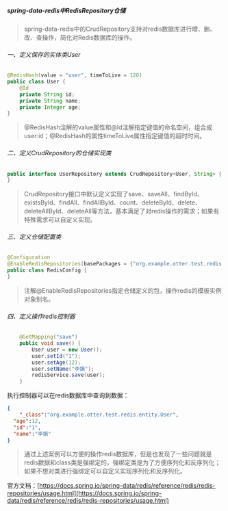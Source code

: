##### spring-data-redis中RedisRepository仓储

> spring-data-redis中的CrudRepository支持对redis数据库进行增、删、改、查操作，简化对Redis数据库的操作。

###### 一、定义保存的实体类User

```java
@RedisHash(value = "user", timeToLive = 120)
public class User {
    @Id
    private String id;
    private String name;
    private Integer age;
}
```

> @RedisHash注解的value属性和@Id注解指定键值的命名空间，组合成user:id；@RedisHash的属性timeToLive属性指定键值的超时时间。

###### 二、定义CrudRepository的仓储实现类

```java
public interface UserRepository extends CrudRepository<User, String> {
}
```

> CrudRepository接口中默认定义实现了save、saveAll、findById、existsById、findAll、findAllById、count、deleteById、delete、deleteAllById、deleteAll等方法，基本满足了对redis操作的需求；如果有特殊需求可以自定义实现。

###### 三、定义仓储配置类

```java
@Configuration
@EnableRedisRepositories(basePackages = {"org.example.otter.test.redis.repository"}, redisTemplateRef = "redisTemplate")
public class RedisConfig {
}
```

> 注解@EnableRedisRepositories指定仓储定义的包，操作redis的模板实例对象别名。

###### 四、定义操作redis控制器

```java
    @GetMapping("save")
    public void save() {
        User user = new User();
        user.setId("1");
        user.setAge(12);
        user.setName("李娟");
        redisService.save(user);
    }
```

执行控制器可以在redis数据库中查询到数据：

```json
{
	"_class":"org.example.otter.test.redis.entity.User",
  "age":12,
  "id":"1",
  "name":"李娟"
}
```

> 通过上述案例可以方便的操作redis数据库，但是也发现了一些问题就是redis数据和class类是强绑定的，强绑定类是为了方便序列化和反序列化；如果不想对类进行强绑定可以自定义实现序列化和反序列化。

官方文档：[https://docs.spring.io/spring-data/redis/reference/redis/redis-repositories/usage.html](https://docs.spring.io/spring-data/redis/reference/redis/redis-repositories/usage.html)